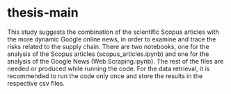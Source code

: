 # thesis-main
This study suggests the combination of the scientific Scopus articles with the more dynamic Google online news, in order to examine and trace the risks related to the supply chain. 
There are two notebooks, one for the analysis of the Scopus articles (scopus_articles.ipynb) and one for the analysis of the Google News (Web Scraping.ipynb). The rest of the files are needed or produced while running the code. For the data retrieval, it is recommended to run the code only once and store the results in the respective csv files.
